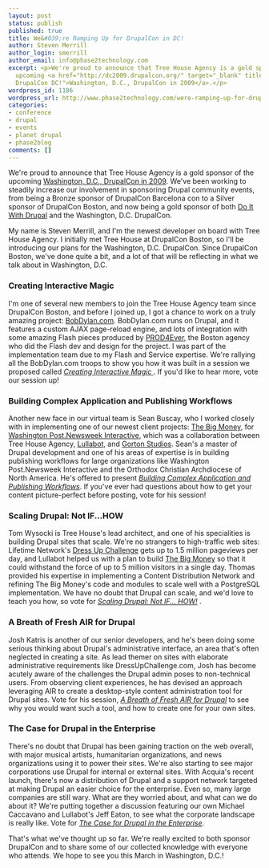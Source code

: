 ```yaml
---
layout: post
status: publish
published: true
title: We&#039;re Ramping Up for DrupalCon in DC!
author: Steven Merrill
author_login: smerrill
author_email: info@phase2technology.com
excerpt: <p>We're proud to announce that Tree House Agency is a gold sponsor of the
  upcoming <a href="http://dc2009.drupalcon.org/" target="_blank" title="Check out
  DrupalCon DC!">Washington, D.C., DrupalCon in 2009</a>.</p>
wordpress_id: 1186
wordpress_url: http://www.phase2technology.com/were-ramping-up-for-drupalcon-in-dc/
categories:
- conference
- drupal
- events
- planet drupal
- phase2blog
comments: []
---
```

<p>We're proud to announce that Tree House Agency is a gold sponsor of the upcoming <a href="http://dc2009.drupalcon.org/" target="_blank" title="Check out DrupalCon DC!">Washington, D.C., DrupalCon in 2009</a>. We've been working to steadily increase our involvement in sponsoring Drupal community events, from being a Bronze sponsor of DrupalCon Barcelona con to a Silver sponsor of DrupalCon Boston, and now being a gold sponsor of both <a href="/blog/michael-caccavano/2008/10/13/tree-house-bayoujoin-us-do-it-drupal" title="Tree House at Do it with Drupal">Do It With Drupal</a> and the Washington, D.C. DrupalCon.</p></p>
<p>My name is Steven Merrill, and I'm the newest developer on board with Tree House Agency. I initially met Tree House at DrupalCon Boston, so I'll be introducing our plans for the Washington, D.C. DrupalCon. Since DrupalCon Boston, we've done quite a bit, and a lot of that will be reflecting in what we talk about in Washington, D.C.</p></p>

<!--more-->

<p> </p></p>
<h3>Creating Interactive Magic</h3></p>
<p>I'm one of several new members to join the Tree House Agency team since DrupalCon Boston, and before I joined up, I got a chance to work on a truly amazing project: <a href="http://www.bobdylan.com" target="_blank" title="Check out BobDylan.com">BobDylan.com</a>. BobDylan.com runs on Drupal, and it features a custom AJAX page-reload engine, and lots of integration with some amazing Flash pieces produced by <a href="http://www.prod4ever.com/" target="_blank" title="PROD4Ever website">PROD4Ever</a>, the Boston agency who did the Flash dev and design for the project. I was part of the implementation team due to my Flash and Service expertise. We're rallying all the BobDylan.com troops to show you how it was built in a session we proposed called <a href="http://dc2009.drupalcon.org/session/creating-interactive-magic-designing-and-building-highly-engaging-drupal-interfaces" target="_blank" title="Vote up our session!"><em>Creating Interactive Magic</em> </a>. If you'd like to hear more, vote our session up!</p></p>
<p> </p></p>
<h3>Building Complex Application and Publishing Workflows</h3></p>
<p>Another new face in our virtual team is Sean Buscay, who I worked closely with in implementing one of our newest client projects: <a href="http://www.thebigmoney.com" target="_blank" title="The Big Money">The Big Money</a>, for <a href="http://www.washingtonpost.com/wp-adv/media_kit/wpni/index.html" target="_blank" title="Washington Post.Newsweek Interactive">Washington Post.Newsweek Interactive</a>, which was a collaboration between Tree House Agency, <a href="http://www.lullabot.com" target="_blank" title="Lullabot">Lullabot</a>, and <a href="http://www.gortonstudios.com" target="_blank">Gorton Studios</a>. Sean's a master of Drupal development and one of his areas of expertise is in building publishing workflows for large organizations like Washington Post.Newsweek Interactive and the Orthodox Christian Archdiocese of North America. He's offered to present <a href="http://dc2009.drupalcon.org/session/building-complex-application-and-publishing-workflows" target="_blank" title="Vote us up!"><em>Building Complex Application and Publishing Workflows</em></a>. If you've ever had questions about how to get your content picture-perfect before posting, vote for his session!</p></p>
<p> </p></p>
<h3>Scaling Drupal: Not IF...HOW</h3></p>
<p>Tom Wysocki is Tree House's lead architect, and one of his specialities is building Drupal sites that scale. We're no strangers to high-traffic web sites: Lifetime Network's <a href="http://www.dressupchallenge.com" target="_blank" title="Dress Up Challenge">Dress Up Challenge</a> gets up to 1.5 million pageviews per day, and Lullabot helped us with a plan to build <a href="http://www.thebigmoney.com" target="_blank" title="The Big Money">The Big Money</a> so that it could withstand the force of up to 5 million visitors in a single day. Thomas provided his expertise in implementing a Content Distribution Network and refining The Big Money's code and modules to scale well with a PostgreSQL implementation. We have no doubt that Drupal can scale, and we'd love to teach you how, so vote for <a href="http://dc2009.drupalcon.org/session/scaling-drupal-not-ifhow" target="_blank" title="Vote us up!"><em>Scaling Drupal: Not IF... HOW!</em></a> .</p></p>
<p> </p></p>
<h3>A Breath of Fresh AIR for Drupal</h3></p>
<p>Josh Katris is another of our senior developers, and he's been doing some serious thinking about Drupal's administrative interface, an area that's often neglected in creating a site. As lead themer on sites with elaborate administrative requirements like DressUpChallenge.com, Josh has become acutely aware of the challenges the Drupal admin poses to non-technical users.  From observing client experiences, he has devised an approach leveraging AIR to create a desktop-style content administration tool for Drupal sites.  Vote for his session, <a href="http://dc2009.drupalcon.org/session/breath-fresh-air-drupal" target="_blank" title="Vote us up!"><em>A Breath of Fresh AIR for Drupal</em></a> to see why you would want such a tool, and how to create one for your own sites.</p></p>
<p> </p></p>
<h3>The Case for Drupal in the Enterprise</h3></p>
<p>There's no doubt that Drupal has been gaining traction on the web overall, with major musical artists, humanitarian organizations, and news organizations using it to power their sites. We're also starting to see major corporations use Drupal for internal or external sites. With Acquia's recent launch, there's now a distribution of Drupal and a support network targeted at making Drupal an easier choice for the enterprise. Even so, many large companies are still wary.  What are they worried about, and what can we do about it? We're putting together a discussion featuring our own Michael Caccavano and Lullabot's Jeff Eaton, to see what the corporate landscape is really like. Vote for <a href="http://dc2009.drupalcon.org/session/case-drupal-enterprise" target="_blank" title="Vote us up!"><em>The Case for Drupal in the Enterprise</em></a>.</p></p>
<p> That's what we've thought up so far. We're really excited to both sponsor DrupalCon and to share some of our collected knowledge with everyone who attends. We hope to see you this March in Washington, D.C.!</p></p>
